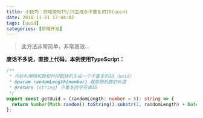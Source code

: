 ```yaml
---
title: 小技巧：前端使用TS/JS生成永不重复的ID(uuid)
date: 2018-11-21 17:44:02
tags: [uuid]
categories: [前端开发]
---
```


> 此方法非常简单，非常高效...

__废话不多说，直接上代码，本例使用TypeScript：__

```typescript
/**
 * 巧妙利用随机数和时间戳随机生成一个不重复的ID（uuid）
 * @param randomLength{number} 截取随机数的长度
 * @return {string} 不重复的字符串ID
 */
export const getUuid = (randomLength: number = 5): string => {
  return Number(Math.random().toString().substr(2, randomLength) + Date.now()).toString(36);
};
```

